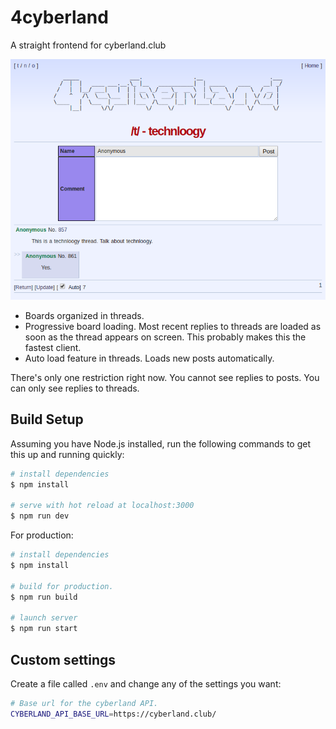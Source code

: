 # 4cyberland

A straight frontend for cyberland.club

![Screenshot](screenshot.png)

- Boards organized in threads.
- Progressive board loading. Most recent replies to threads are loaded as soon
  as the thread appears on screen. This probably makes this the fastest client.
- Auto load feature in threads. Loads new posts automatically.

There's only one restriction right now. You cannot see replies to posts. You can
only see replies to threads.

## Build Setup

Assuming you have Node.js installed, run the following commands to get this up
and running quickly:

```bash
# install dependencies
$ npm install

# serve with hot reload at localhost:3000
$ npm run dev
```

For production:

```bash
# install dependencies
$ npm install

# build for production.
$ npm run build

# launch server
$ npm run start
```

## Custom settings

Create a file called `.env` and change any of the settings you want:

```bash
# Base url for the cyberland API.
CYBERLAND_API_BASE_URL=https://cyberland.club/
```